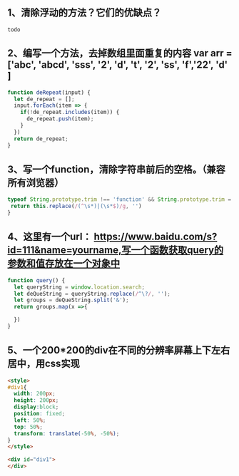 ## 1、清除浮动的方法？它们的优缺点？
```text
todo
```
## 2、编写一个方法，去掉数组里面重复的内容 var arr = ['abc', 'abcd', 'sss', '2', 'd', 't', '2', 'ss', 'f','22', 'd' ]

```js
function deRepeat(input) {
  let de_repeat = [];
  input.forEach(item => {
    if(!de_repeat.includes(item)) {
      de_repeat.push(item);
    }
  })
  return de_repeat;
}
```

## 3、写一个function，清除字符串前后的空格。（兼容所有浏览器）

```js
typeof String.prototype.trim !== 'function' && String.prototype.trim = function() {
 return this.replace(/(^\s*)|(\s*$)/g, '')
}
```

## 4、这里有一个url： https://www.baidu.com/s?id=111&name=yourname,写一个函数获取query的参数和值存放在一个对象中

```js
function query() {
  let queryString = window.location.search;
  let deQueString = queryString.replace(/^\?/, '');
  let groups = deQueString.split('&');
  return groups.map(x =>{

  })
}

```

## 5、一个200*200的div在不同的分辨率屏幕上下左右居中，用css实现

```html
<style>
#div1{
  width: 200px;
  height: 200px;
  display:block;
  position: fixed;
  left: 50%;
  top: 50%;
  transform: translate(-50%, -50%);
}
</style>

<div id="div1">
</div>
```
